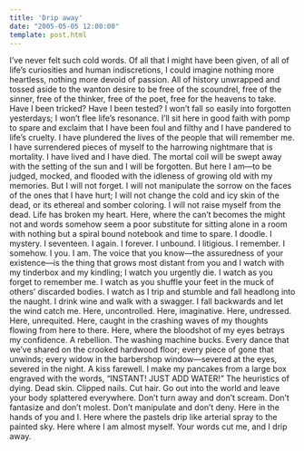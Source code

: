 ```yaml
---
title: 'Drip away'
date: "2005-05-05 12:00:00"
template: post.html
---
```


I’ve never felt such cold words. Of all that I might have been given, of all of life’s curiosities and human indiscretions, I could imagine nothing more heartless, nothing more devoid of passion. All of history unwrapped and tossed aside to the wanton desire to be free of the scoundrel, free of the sinner, free of the thinker, free of the poet, free for the heavens to take. Have I been tricked? Have I been tested? I won’t fall so easily into forgotten yesterdays; I won’t flee life’s resonance. I’ll sit here in good faith with pomp to spare and exclaim that I have been foul and filthy and I have pandered to life’s cruelty. I have plundered the lives of the people that will remember me. I have surrendered pieces of myself to the harrowing nightmare that is mortality. I have lived and I have died. The mortal coil will be swept away with the setting of the sun and I will be forgotten. But here I am—to be judged, mocked, and flooded with the idleness of growing old with my memories. But I will not forget. I will not manipulate the sorrow on the faces of the ones that I have hurt; I will not change the cold and icy skin of the dead, or its ethereal and somber coloring. I will not raise myself from the dead. Life has broken my heart. Here, where the can’t becomes the might not and words somehow seem a poor substitute for sitting alone in a room with nothing but a spiral bound notebook and time to spare. I doodle. I mystery. I seventeen. I again. I forever. I unbound. I litigious. I remember. I somehow. I you. I am. The voice that you know—the assuredness of your existence—is the thing that grows most distant from you and I watch with my tinderbox and my kindling; I watch you urgently die. I watch as you forget to remember me. I watch as you shuffle your feet in the muck of others’ discarded bodies. I watch as I trip and stumble and fall headlong into the naught. I drink wine and walk with a swagger. I fall backwards and let the wind catch me. Here, uncontrolled. Here, imaginative. Here, undressed. Here, unrequited. Here, caught in the crashing waves of my thoughts flowing from here to there. Here, where the bloodshot of my eyes betrays my confidence. A rebellion. The washing machine bucks. Every dance that we’ve shared on the crooked hardwood floor; every piece of gone that unwinds; every widow in the barbershop window—severed at the eyes, severed in the night. A kiss farewell. I make my pancakes from a large box engraved with the words, “INSTANT! JUST ADD WATER!” The heuristics of dying. Dead skin. Clipped nails. Cut hair. Go out into the world and leave your body splattered everywhere. Don’t turn away and don’t scream. Don’t fantasize and don’t molest. Don’t manipulate and don’t deny. Here in the hands of you and I. Here where the pastels drip like arterial spray to the painted sky. Here where I am almost myself. Your words cut me, and I drip away.